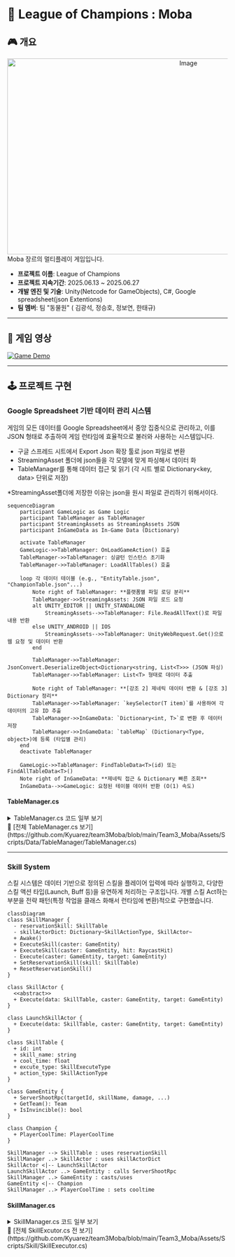# 🐾 League of Champions : Moba

## 🎮 개요
<div align="center">
  <img width="812" height="447" alt="Image" src="https://github.com/user-attachments/assets/275ff782-ac89-42c0-aed4-13a2ff05c6fb" />
</div>
Moba 장르의 멀티플레이 게임입니다.

* **프로젝트 이름**: League of Champions 
* **프로젝트 지속기간**: 2025.06.13 ~ 2025.06.27
* **개발 엔진 및 기술**: Unity(Netcode for GameObjects), C#, Google spreadsheet(json Extentions)
* **팀 멤버**: 팀 "동물원" ( 김광석, 정승호, 정보연, 한태규)

---

## 📖 게임 영상
[![Game Demo](https://img.youtube.com/vi/u795ksiAFGA/0.jpg)](https://youtu.be/u795ksiAFGA)

---

## 🕹️ 프로젝트 구현

### Google Spreadsheet 기반 데이터 관리 시스템
게임의 모든 데이터를 Google Spreadsheet에서 중앙 집중식으로 관리하고, 이를 JSON 형태로 추출하여 게임 런타임에 효율적으로 불러와 사용하는 시스템입니다.
- 구글 스프레드 시트에서 Export Json 확장 툴로 json 파일로 변환
- StreamingAsset 폴더에 json들을 각 모델에 맞게 파싱해서 데이터 화
- TableManager를 통해 데이터 접근 및 읽기 (각 시트 별로 Dictionary<key, data> 단위로 저장)

*StreamingAsset폴더에 저장한 이유는 json을 원시 파일로 관리하기 위해서이다.

```mermaid
sequenceDiagram
    participant GameLogic as Game Logic
    participant TableManager as TableManager
    participant StreamingAssets as StreamingAssets JSON
    participant InGameData as In-Game Data (Dictionary)

    activate TableManager
    GameLogic->>TableManager: OnLoadGameAction() 호출
    TableManager->>TableManager: 싱글턴 인스턴스 초기화
    TableManager->>TableManager: LoadAllTables() 호출

    loop 각 데이터 테이블 (e.g., "EntityTable.json", "ChampionTable.json"...)
        Note right of TableManager: **플랫폼별 파일 로딩 분리**
        TableManager->>StreamingAssets: JSON 파일 로드 요청
        alt UNITY_EDITOR || UNITY_STANDALONE
            StreamingAssets-->>TableManager: File.ReadAllText()로 파일 내용 반환
        else UNITY_ANDROID || IOS
            StreamingAssets-->>TableManager: UnityWebRequest.Get()으로 웹 요청 및 데이터 반환
        end

        TableManager->>TableManager: JsonConvert.DeserializeObject<Dictionary<string, List<T>>> (JSON 파싱)
        TableManager->>TableManager: List<T> 형태로 데이터 추출

        Note right of TableManager: **[강조 2] 제네릭 데이터 변환 & [강조 3] Dictionary 정리**
        TableManager->>TableManager: `keySelector(T item)`를 사용하여 각 데이터의 고유 ID 추출
        TableManager->>InGameData: `Dictionary<int, T>`로 변환 후 데이터 저장
        TableManager->>InGameData: `tableMap` (Dictionary<Type, object>)에 등록 (타입별 관리)
    end
    deactivate TableManager

    GameLogic->>TableManager: FindTableData<T>(id) 또는 FindAllTableData<T>()
    Note right of InGameData: **제네릭 접근 & Dictionary 빠른 조회**
    InGameData-->>GameLogic: 요청된 테이블 데이터 반환 (O(1) 속도)
```

#### TableManager.cs 
<details>
<summary>TableManager.cs 코드 일부 보기</summary>
  
```csharp
public class TableManager : MonoBehaviour
{
    public static TableManager Instance { get; private set; }

    private Dictionary<Type, object> tableMap = new(); //테이블 제너럴 관리 위한 맵핑 구조

    private void Awake()
    {
        if (Instance == null)
        {
            Instance = this;
            DontDestroyOnLoad(gameObject);
            LoadAllTables();
        }
    }

    private void LoadAllTables()
    {
        LoadTable<EntityData>("EntityTable", out dict, model => model.id); //모델의 첫번째 아이디를 키값으로 상정하고 작업
        // ...
    }

    private void LoadTable<T>(string tableName, out Dictionary<int, T> outDict, System.Func<T, int> keySelector) where T : ITableData
    {
        //Streaming Aset으로 부터 json 데이터 가져와서 시트 단위로 Dictionary에 저장

    }

    //개별 콘크리트 데이터 테이블
    private Dictionary<int, EntityTable> entityTable = new Dictionary<int, EntityTable>();
}
```

</details>
📎 [전체 TableManager.cs 보기](https://github.com/Kyuarez/team3Moba/blob/main/Team3_Moba/Assets/Scripts/Data/TableManager/TableManager.cs)

---


### Skill System
스킬 시스템은 데이터 기반으로 정의된 스킬을 플레이어 입력에 따라 실행하고, 다양한 스킬 액션 타입(Launch, Buff 등)을 유연하게 처리하는 구조입니다.
개별 스킬 Act하는 부분을 전략 패턴(특정 작업을 클래스 화해서 런타임에 변환)적으로 구현했습니다.

```mermaid
classDiagram
class SkillManager {
  - reservationSkill: SkillTable
  - skillActorDict: Dictionary~SkillActionType, SkillActor~
  + Awake()
  + ExecuteSkill(caster: GameEntity)
  + ExecuteSkill(caster: GameEntity, hit: RaycastHit)
  - Execute(caster: GameEntity, target: GameEntity)
  + SetReservationSkill(skill: SkillTable)
  + ResetReservationSkill()
}

class SkillActor {
  <<abstract>>
  + Execute(data: SkillTable, caster: GameEntity, target: GameEntity)
}

class LaunchSkillActor {
  + Execute(data: SkillTable, caster: GameEntity, target: GameEntity)
}

class SkillTable {
  + id: int
  + skill_name: string
  + cool_time: float
  + excute_type: SkillExecuteType
  + action_type: SkillActionType
}

class GameEntity {
  + ServerShootRpc(targetId, skillName, damage, ...)
  + GetTeam(): Team
  + IsInvincible(): bool
}

class Champion {
  + PlayerCoolTime: PlayerCoolTime
}

SkillManager --> SkillTable : uses reservationSkill
SkillManager ..> SkillActor : uses skillActorDict
SkillActor <|-- LaunchSkillActor
LaunchSkillActor ..> GameEntity : calls ServerShootRpc
SkillManager ..> GameEntity : casts/uses
GameEntity <|-- Champion
SkillManager ..> PlayerCoolTime : sets cooltime
```

#### SkillManager.cs 
<details>
<summary>SkillManager.cs 코드 일부 보기</summary>
```csharp
public class SkillManager : MonoSingleton<SkillManager>
{
    private SkillTable reservationSkill;
    private Dictionary<SkillActionType, SkillActor> skillActorDict = new Dictionary<SkillActionType, SkillActor>();

    //즉시 공격
    public bool ExecuteSkill(GameEntity caster) 
    {
        //스킬 예약 초기화 및 챔피언 처리
        return Execute(caster);
    }
    //좌표, 타겟
    public bool ExecuteSkill(GameEntity caster, RaycastHit hit)
    {
        //타겟 설정 및 Excute
        return Execute(caster, target);
    }

    private bool Execute(GameEntity caster, GameEntity target = null)
    {
        if(skillActorDict.TryGetValue(reservationSkill.action_type, out var skillActor))
        {
            skill.Actor.Excute();
            return true;
        }

        return false;
    }

    public void SetReservationSkill(SkillTable skill)
    {
        //스킬 예약
    }
    public void ResetReservationSkill()
    {
        //스킬 리셋
    }
}
```
</details>
📎 [전체 SkillManager.cs 보기](https://github.com/Kyuarez/team3Moba/blob/main/Team3_Moba/Assets/Scripts/Skill/SkillManager.cs)


#### SkillActor.cs 
<details>
<summary>SkillExcutor.cs 코드 일부 보기</summary>
```csharp
public abstract class SkillActor
{
    public abstract void Execute(SkillTable data, GameEntity caster, GameEntity target = null);
}

public class LaunchSkillActor : SkillActor
{
    public override void Execute(SkillTable data, GameEntity caster, GameEntity target = null)
    {        
        //구제적 코드
    }
}

```
</details>
📎 [전체 SkillExcutor.cs 전 보기](https://github.com/Kyuarez/team3Moba/blob/main/Team3_Moba/Assets/Scripts/Skill/SkillExecutor.cs)



